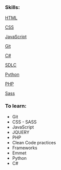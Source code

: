 ### Skills:
[HTML](lhtml.md)

[CSS](css.md)

[JavaScript](js.ms)

[Git](git.md)

[C#](c#.md)

[SDLC](sdlc.md)

[Python](python.md)

[PHP](php.md)

[Sass](sass.md)

[](.md)

### To learn:
* Git
* CSS - SASS
* JavaScript
* JQUERY
* PHP
* Clean Code practices
* Frameworks
* Emmet
* Python
* C#




